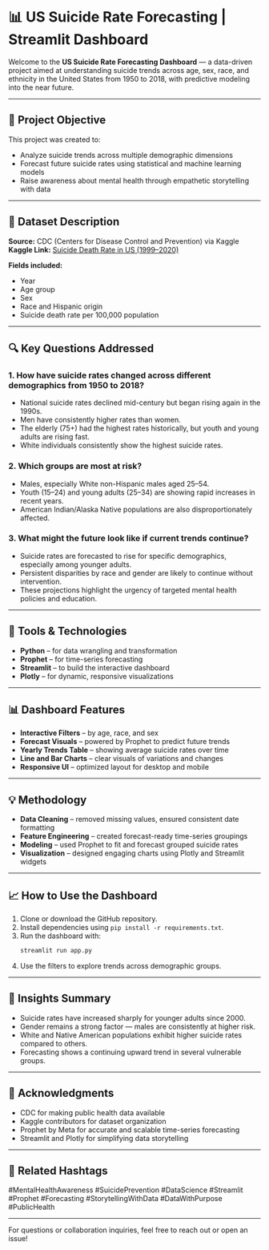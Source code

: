 # 📊 US Suicide Rate Forecasting | Streamlit Dashboard

Welcome to the **US Suicide Rate Forecasting Dashboard** — a data-driven project aimed at understanding suicide trends across age, sex, race, and ethnicity in the United States from 1950 to 2018, with predictive modeling into the near future.

---

## 🎯 Project Objective

This project was created to:
- Analyze suicide trends across multiple demographic dimensions
- Forecast future suicide rates using statistical and machine learning models
- Raise awareness about mental health through empathetic storytelling with data

---

## 📁 Dataset Description

**Source:** CDC (Centers for Disease Control and Prevention) via Kaggle  
**Kaggle Link:** [Suicide Death Rate in US (1999–2020)](https://www.kaggle.com/datasets/kaitlyngaynor/suicide-death-rate-in-us)

**Fields included:**
- Year
- Age group
- Sex
- Race and Hispanic origin
- Suicide death rate per 100,000 population

---

## 🔍 Key Questions Addressed

### 1. How have suicide rates changed across different demographics from 1950 to 2018?
- National suicide rates declined mid-century but began rising again in the 1990s.
- Men have consistently higher rates than women.
- The elderly (75+) had the highest rates historically, but youth and young adults are rising fast.
- White individuals consistently show the highest suicide rates.

### 2. Which groups are most at risk?
- Males, especially White non-Hispanic males aged 25–54.
- Youth (15–24) and young adults (25–34) are showing rapid increases in recent years.
- American Indian/Alaska Native populations are also disproportionately affected.

### 3. What might the future look like if current trends continue?
- Suicide rates are forecasted to rise for specific demographics, especially among younger adults.
- Persistent disparities by race and gender are likely to continue without intervention.
- These projections highlight the urgency of targeted mental health policies and education.

---

## 📌 Tools & Technologies

- **Python** – for data wrangling and transformation
- **Prophet** – for time-series forecasting
- **Streamlit** – to build the interactive dashboard
- **Plotly** – for dynamic, responsive visualizations

---

## 📊 Dashboard Features

- **Interactive Filters** – by age, race, and sex
- **Forecast Visuals** – powered by Prophet to predict future trends
- **Yearly Trends Table** – showing average suicide rates over time
- **Line and Bar Charts** – clear visuals of variations and changes
- **Responsive UI** – optimized layout for desktop and mobile

---

## 💡 Methodology

- **Data Cleaning** – removed missing values, ensured consistent date formatting
- **Feature Engineering** – created forecast-ready time-series groupings
- **Modeling** – used Prophet to fit and forecast grouped suicide rates
- **Visualization** – designed engaging charts using Plotly and Streamlit widgets

---

## 📈 How to Use the Dashboard

1. Clone or download the GitHub repository.
2. Install dependencies using `pip install -r requirements.txt`.
3. Run the dashboard with:  
   ```bash
   streamlit run app.py
   ```
4. Use the filters to explore trends across demographic groups.

---

## 📌 Insights Summary

- Suicide rates have increased sharply for younger adults since 2000.
- Gender remains a strong factor — males are consistently at higher risk.
- White and Native American populations exhibit higher suicide rates compared to others.
- Forecasting shows a continuing upward trend in several vulnerable groups.

---

## 🙏 Acknowledgments

- CDC for making public health data available
- Kaggle contributors for dataset organization
- Prophet by Meta for accurate and scalable time-series forecasting
- Streamlit and Plotly for simplifying data storytelling

---

## 📎 Related Hashtags

#MentalHealthAwareness #SuicidePrevention #DataScience #Streamlit #Prophet #Forecasting #StorytellingWithData #DataWithPurpose #PublicHealth

---

For questions or collaboration inquiries, feel free to reach out or open an issue!
